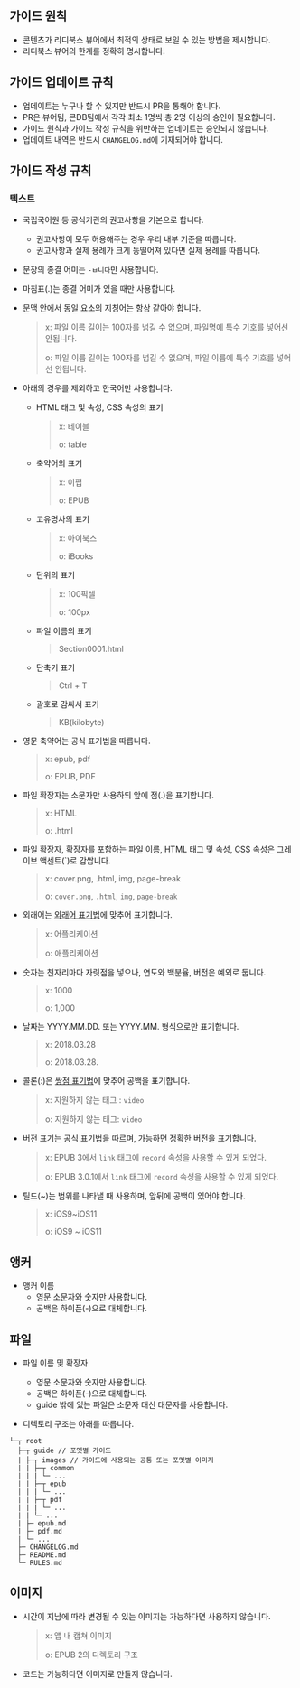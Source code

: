 ## 가이드 원칙

- 콘텐츠가 리디북스 뷰어에서 최적의 상태로 보일 수 있는 방법을 제시합니다.
- 리디북스 뷰어의 한계를 정확히 명시합니다.

## 가이드 업데이트 규칙

- 업데이트는 누구나 할 수 있지만 반드시 PR을 통해야 합니다.
- PR은 뷰어팀, 콘DB팀에서 각각 최소 1명씩 총 2명 이상의 승인이 필요합니다.
- 가이드 원칙과 가이드 작성 규칙을 위반하는 업데이트는 승인되지 않습니다.
- 업데이트 내역은 반드시 `CHANGELOG.md`에 기재되어야 합니다.

## 가이드 작성 규칙

### 텍스트

- 국립국어원 등 공식기관의 권고사항을 기본으로 합니다.
  - 권고사항이 모두 허용해주는 경우 우리 내부 기준을 따릅니다.
  - 권고사항과 실제 용례가 크게 동떨어져 있다면 실제 용례를 따릅니다.

- 문장의 종결 어미는 `-ㅂ니다`만 사용합니다.

- 마침표(.)는 종결 어미가 있을 때만 사용합니다.

- 문맥 안에서 동일 요소의 지칭어는 항상 같아야 합니다.
  > x: 파일 이름 길이는 100자를 넘길 수 없으며, 파일명에 특수 기호를 넣어선 안됩니다.
  > 
  > o: 파일 이름 길이는 100자를 넘길 수 없으며, 파일 이름에 특수 기호를 넣어선 안됩니다.

- 아래의 경우를 제외하고 한국어만 사용합니다.
  - HTML 태그 및 속성, CSS 속성의 표기
    > x: 테이블
    > 
    > o: table
  - 축약어의 표기
    > x: 이펍
    > 
    > o: EPUB
  - 고유명사의 표기
    > x: 아이북스
    > 
    > o: iBooks
  - 단위의 표기
    > x: 100픽셀
    > 
    > o: 100px
  - 파일 이름의 표기
    > Section0001.html
  - 단축키 표기
    > Ctrl + T
  - 괄호로 감싸서 표기
    > KB(kilobyte)

- 영문 축약어는 공식 표기법을 따릅니다.
  > x: epub, pdf
  > 
  > o: EPUB, PDF

- 파일 확장자는 소문자만 사용하되 앞에 점(.)을 표기합니다.
  > x: HTML
  > 
  > o: .html

- 파일 확장자, 확장자를 포함하는 파일 이름, HTML 태그 및 속성, CSS 속성은 그레이브 액센트(\`)로 감쌉니다.
  > x: cover.png, .html, img, page-break
  > 
  > o: `cover.png`, `.html`, `img`, `page-break`

- 외래어는 [외래어 표기법](https://www.korean.go.kr/front/foreignSpell/foreignSpellList.do)에 맞추어 표기합니다.
  > x: 어플리케이션
  > 
  > o: 애플리케이션

- 숫자는 천자리마다 자릿점을 넣으나, 연도와 백분율, 버전은 예외로 둡니다.
  > x: 1000
  > 
  > o: 1,000

- 날짜는 YYYY.MM.DD. 또는 YYYY.MM. 형식으로만 표기합니다.
  > x: 2018.03.28
  > 
  > o: 2018.03.28.

- 콜론(:)은 [쌍점 표기법](https://www.korean.go.kr/front/page/pageView.do?page_id=P000197&mn_id=30)에 맞추어 공백을 표기합니다.
  > x: 지원하지 않는 태그 : `video`
  > 
  > o: 지원하지 않는 태그: `video`

- 버전 표기는 공식 표기법을 따르며, 가능하면 정확한 버전을 표기합니다.
  > x: EPUB 3에서 `link` 태그에 `record` 속성을 사용할 수 있게 되었다.
  > 
  > o: EPUB 3.0.1에서 `link` 태그에 `record` 속성을 사용할 수 있게 되었다.

- 틸드(~)는 범위를 나타낼 때 사용하며, 앞뒤에 공백이 있어야 합니다.
  > x: iOS9~iOS11
  > 
  > o: iOS9 ~ iOS11

## 앵커

- 앵커 이름
  - 영문 소문자와 숫자만 사용합니다.
  - 공백은 하이픈(-)으로 대체합니다.

## 파일

- 파일 이름 및 확장자
  - 영문 소문자와 숫자만 사용합니다.
  - 공백은 하이픈(-)으로 대체합니다.
  - guide 밖에 있는 파일은 소문자 대신 대문자를 사용합니다.

- 디렉토리 구조는 아래를 따릅니다.
```
└─┬ root
  ├─┬ guide // 포멧별 가이드
  | ├─┬ images // 가이드에 사용되는 공통 또는 포멧별 이미지
  | | ├─┬ common
  | | | └─ ...
  | | ├─┬ epub
  | | | └─ ...
  | | ├─┬ pdf
  | | | └─ ...
  | | └─ ...
  | ├─ epub.md
  | ├─ pdf.md
  | └─ ...
  ├─ CHANGELOG.md
  ├─ README.md
  └─ RULES.md
```

## 이미지

- 시간이 지남에 따라 변경될 수 있는 이미지는 가능하다면 사용하지 않습니다.
  > x: 앱 내 캡쳐 이미지
  > 
  > o: EPUB 2의 디렉토리 구조

- 코드는 가능하다면 이미지로 만들지 않습니다.

